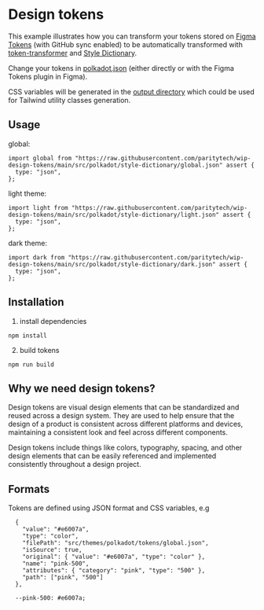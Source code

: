 # Design tokens


This example illustrates how you can transform your tokens stored on [Figma Tokens](https://www.figma.com/community/plugin/843461159747178978/Figma-Tokens) (with GitHub sync enabled) to be automatically transformed with [token-transformer](https://www.npmjs.com/package/token-transformer) and [Style Dictionary](https://amzn.github.io/style-dictionary/#/).

Change your tokens in [polkadot.json](https://github.com/paritytech/wip-design-tokens/blob/main/src/polkadot/figma-exporter/polkadot.json) (either directly or with the Figma Tokens plugin in Figma).

CSS variables will be generated in the [output directory](https://github.com/paritytech/wip-design-tokens/tree/main/src/polkadot/style-dictionary) which could be used for Tailwind utility classes generation.

## Usage 

global:
```
import global from "https://raw.githubusercontent.com/paritytech/wip-design-tokens/main/src/polkadot/style-dictionary/global.json" assert {
  type: "json",
};
```
light theme:
```
import light from "https://raw.githubusercontent.com/paritytech/wip-design-tokens/main/src/polkadot/style-dictionary/light.json" assert {
  type: "json",
};
```
dark theme:
```
import dark from "https://raw.githubusercontent.com/paritytech/wip-design-tokens/main/src/polkadot/style-dictionary/dark.json" assert {
  type: "json",
};
```

## Installation 

1. install dependencies
```
npm install
```

2. build tokens
```
npm run build
```

## Why we need design tokens?


Design tokens are visual design elements that can be standardized and reused across a design system. They are used to help ensure that the design of a product is consistent across different platforms and devices, maintaining a consistent look and feel across different components.


Design tokens include things like colors, typography, spacing, and other design elements that can be easily referenced and implemented consistently throughout a design project.

## Formats

Tokens are defined using JSON format and CSS variables, e.g
```
  {
    "value": "#e6007a",
    "type": "color",
    "filePath": "src/themes/polkadot/tokens/global.json",
    "isSource": true,
    "original": { "value": "#e6007a", "type": "color" },
    "name": "pink-500",
    "attributes": { "category": "pink", "type": "500" },
    "path": ["pink", "500"]
  },
```

```
  --pink-500: #e6007a;
```

